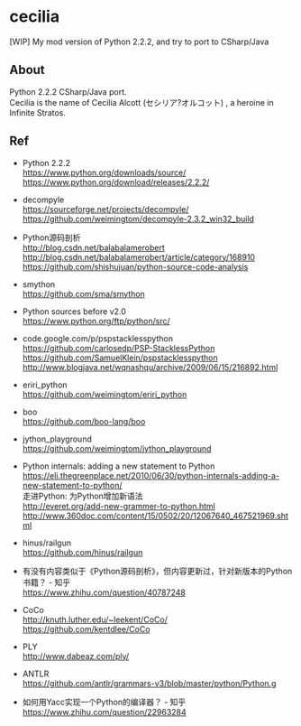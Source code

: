 ﻿# cecilia
[WIP] My mod version of Python 2.2.2, and try to port to CSharp/Java

## About  
Python 2.2.2 CSharp/Java port.   
Cecilia is the name of Cecilia Alcott (セシリア?オルコット) , a heroine in Infinite Stratos.  

## Ref  
* Python 2.2.2  
https://www.python.org/downloads/source/  
https://www.python.org/download/releases/2.2.2/  

* decompyle  
https://sourceforge.net/projects/decompyle/  
https://github.com/weimingtom/decompyle-2.3.2_win32_build  

* Python源码剖析  
http://blog.csdn.net/balabalamerobert  
http://blog.csdn.net/balabalamerobert/article/category/168910  
https://github.com/shishujuan/python-source-code-analysis  

* smython  
https://github.com/sma/smython  

* Python sources before v2.0  
https://www.python.org/ftp/python/src/  

* code.google.com/p/pspstacklesspython  
https://github.com/carlosedp/PSP-StacklessPython  
https://github.com/SamuelKlein/pspstacklesspython  
http://www.blogjava.net/wqnashqu/archive/2009/06/15/216892.html  

* eriri_python  
https://github.com/weimingtom/eriri_python  

* boo  
https://github.com/boo-lang/boo  

* jython_playground  
https://github.com/weimingtom/jython_playground  

* Python internals: adding a new statement to Python  
https://eli.thegreenplace.net/2010/06/30/python-internals-adding-a-new-statement-to-python/  
走进Python: 为Python增加新语法  
http://everet.org/add-new-grammer-to-python.html  
http://www.360doc.com/content/15/0502/20/12067640_467521969.shtml  

* hinus/railgun  
https://github.com/hinus/railgun  

* 有没有内容类似于《Python源码剖析》，但内容更新过，针对新版本的Python书籍？ - 知乎  
https://www.zhihu.com/question/40787248  

* CoCo  
http://knuth.luther.edu/~leekent/CoCo/  
https://github.com/kentdlee/CoCo  

* PLY  
http://www.dabeaz.com/ply/  

* ANTLR  
https://github.com/antlr/grammars-v3/blob/master/python/Python.g  

* 如何用Yacc实现一个Python的编译器？ - 知乎  
https://www.zhihu.com/question/22963284  


